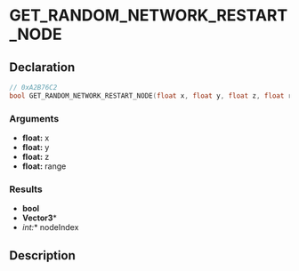 # GET_RANDOM_NETWORK_RESTART_NODE

## Declaration
```cpp
// 0xA2B76C2
bool GET_RANDOM_NETWORK_RESTART_NODE(float x, float y, float z, float range, Vector3*, int* nodeIndex);
```

### Arguments
- **float:** x
- **float:** y
- **float:** z
- **float:** range

### Results
- **bool**
- **Vector3***
- **int*:** nodeIndex

## Description
